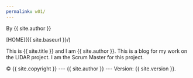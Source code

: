 ```yaml
---
permalink: w01/
---
```


By {{ site.author }}

[HOME]({{ site.baseurl }}/)

This is {{ site.title }} and I am {{ site.author }}.
This is a blog for my work on the LIDAR project.
I am the Scrum Master for this project.

 © {{ site.copyright }} --- {{ site.author }} --- Version: {{ site.version }}.
